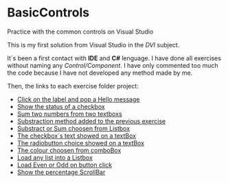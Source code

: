 # BasicControls
Practice with the common controls on Visual Studio

This is my first solution from Visual Studio in the _DVI_ subject.

It´s been a first contact with **IDE** and **C#** lenguage. I have done all exercises without naming any *Control/Component*.
I have only commented too much the code because I have not developed any method made by me.

Then, the links to each exercise folder project:

* [Click on the label and pop a Hello message](https://github.com/miquelpaucasesnoves/BasicControls/blob/master/BasicControlsApp1)
* [Show the status of a checkbox](https://github.com/miquelpaucasesnoves/BasicControls/blob/master/CheckBoxStatusApp)
* [Sum two numbers from two textboxs](https://github.com/miquelpaucasesnoves/BasicControls/tree/master/SumTextBoxesApp)
* [Substraction method added to the previous exercise ](https://github.com/miquelpaucasesnoves/BasicControls/tree/master/SumSubstractApp)
* [Substract or Sum choosen from Listbox](https://github.com/miquelpaucasesnoves/BasicControls/tree/master/SumSubstractListApp)
* [The checkbox´s text showed on a textBox](https://github.com/miquelpaucasesnoves/BasicControls/tree/master/AnimalsChooseApp)
* [The radiobutton choice showed on a textBox](https://github.com/miquelpaucasesnoves/BasicControls/tree/master/RadioButtonColorApp)
* [The colour choosen from comboBox](https://github.com/miquelpaucasesnoves/BasicControls/tree/master/ComboBoxColorsApp)
* [Load any list into a Listbox](https://github.com/miquelpaucasesnoves/BasicControls/tree/master/ListBoxClassroomApp)
* [Load Even or Odd on button click](https://github.com/miquelpaucasesnoves/BasicControls/tree/master/EvenOddApp)
* [Show the percentage ScrollBar](https://github.com/miquelpaucasesnoves/BasicControls/tree/master/ScrollBarApp)


